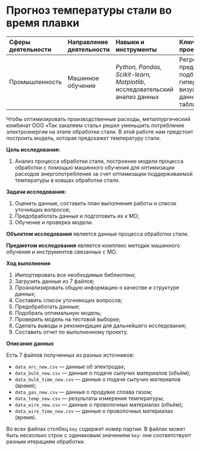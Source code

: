 # Прогноз температуры стали во время плавки
|Сферы деятельности|Направление деятельности|Навыки и инструменты|Ключевые слова проекта|Статус проекта| 
|:-----------------|:-----------------------|:-------------------|:---------------------|:-------------:|
|Промышленность|Машинное обучение|*Python, Pandas, Scikit-learn, Matplotlib*, исследовательский анализ данных|Регрессия, предсказания, подбор гиперпараметров, визуализация данных, свобные таблицы|Завершен|

Чтобы оптимизировать производственные расходы, металлургический комбинат ООО «Так закаляем сталь» решил уменьшить потребление электроэнергии на этапе обработки стали. В этой работе нам предстоит построить модель, которая предскажет температуру стали.

**Цель исследования:** 
1. Анализ процесса обработки стали, построение модели процесса обработки с помощью машинного обучения для оптимизации расходов энергопотребления за счет оптимизации поддерживаемой температуры в ковшах обработки стали. 

**Задачи исследования:**
1. Оценить данные, составить план выполнения работы и список уточнящих вопросов;
2. Предобработать данные и подготовить их к МО;
3. Обучение и проверка модели.

**Объектом исследования** является данные процесса обработки стали.

**Предметом исследования** является комплекс методик машинного обучения и инструментов связанных с МО.

**Ход выполнения**
1. Импортировать все необходимые библиотеки;
2. Загрузить данные из 7 файлов;
3. Проанализировать общую информацию о качестве и структуре данных;
4. Составить список уточняющих вопросов;
5. Предобработать данные;
6. Подобрать оптимальную модель;
7. Проверить модель на тестовой выборке;
8. Сделать выводы и рекомендации для дальнейшего исследования;
9. Составить отчет по выполненному проекту.

**Описание данных**

Есть 7 файлов полученных из разных источников: 
- `data_arc_new.csv` — данные об электродах;
- `data_bulk_new.csv` — данные о подаче сыпучих материалов (объём);
- `data_bulk_time_new.csv` — данные о подаче сыпучих материалов (время);
- `data_gas_new.csv` — данные о продувке сплава газом;
- `data_temp_new.csv` — результаты измерения температуры;
- `data_wire_new.csv` — данные о проволочных материалах (объём);
- `data_wire_time_new.csv` — данные о проволочных материалах (время). 

Во всех файлах столбец `key` содержит номер партии. В файлах может быть несколько строк с одинаковым значением `key`: они соответствуют разным итерациям обработки.
